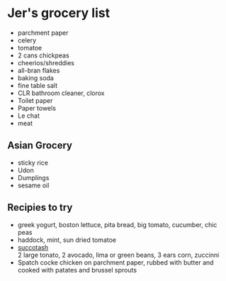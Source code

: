 # Jer's grocery list

- parchment paper
- celery
- tomatoe
- 2 cans chickpeas
- cheerios/shreddies
- all-bran flakes
- baking soda
- fine table salt
- CLR bathroom cleaner, clorox
- Toilet paper
- Paper towels
- Le chat
- meat

## Asian Grocery

- sticky rice
- Udon
- Dumplings
- sesame oil

## Recipies to try

- greek yogurt, boston lettuce, pita bread, big tomato, cucumber, chic peas
- haddock, mint, sun dried tomatoe
- [succotash](https://www.marthastewart.com/917660/chicken-succotash-avocado-and-farmer-cheese)  
  2 large tonato, 2 avocado, lima or green beans, 3 ears corn, zuccinni
- Spatch cocke chicken on parchment paper, rubbed with butter and cooked with patates and brussel sprouts
